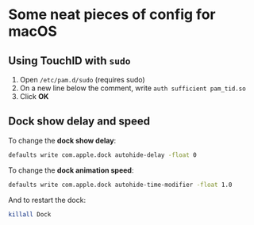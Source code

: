 # Some neat pieces of config for macOS

## Using TouchID with `sudo`

1. Open `/etc/pam.d/sudo` (requires sudo)
2. On a new line below the comment, write `auth sufficient pam_tid.so`
3. Click **OK**

## Dock show delay and speed
To change the **dock show delay**:
```zsh
defaults write com.apple.dock autohide-delay -float 0
```
To change the **dock animation speed**:
```zsh
defaults write com.apple.dock autohide-time-modifier -float 1.0
```
And to restart the dock:
```zsh
killall Dock
```
